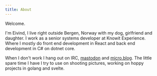 ```yaml
---
title: About
---
```


Welcome. 

I'm Eivind, I live right outside Bergen, Norway with my dog, girlfriend and daughter. I work as a senior systems developer at Knowit Experience. Where I mostly do front end development in React and back end development in C# on dotnet core. 

When I don't work I hang out on IRC, [mastodon](https://dog.estate/@hjertnes) and [micro.blog](https://micro.blog/@hjertnes). The little spare time I have I try to use on shooting pictures, working on hoppy projects in golang and svelte. 
